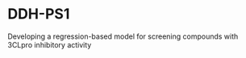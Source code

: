 # DDH-PS1
Developing a regression-based model for screening compounds with 3CLpro inhibitory activity
